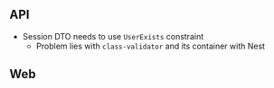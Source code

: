 ## API
* Session DTO needs to use `UserExists` constraint
  * Problem lies with `class-validator` and its container with Nest
  
## Web
